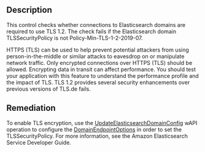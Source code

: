 ## Description

This control checks whether connections to Elasticsearch domains are required to use TLS 1.2. The check fails if the Elasticsearch domain TLSSecurityPolicy is not Policy-Min-TLS-1-2-2019-07.

HTTPS (TLS) can be used to help prevent potential attackers from using person-in-the-middle or similar attacks to eavesdrop on or manipulate network traffic. Only encrypted connections over HTTPS (TLS) should be allowed. Encrypting data in transit can affect performance. You should test your application with this feature to understand the performance profile and the impact of TLS. TLS 1.2 provides several security enhancements over previous versions of TLS.de fails.

## Remediation

To enable TLS encryption, use the [UpdateElasticsearchDomainConfig](https://docs.aws.amazon.com/elasticsearch-service/latest/developerguide/es-configuration-api.html#es-configuration-api-actions-updateelasticsearchdomainconfig) wAPI operation to configure the [DomainEndpointOptions](https://docs.aws.amazon.com/elasticsearch-service/latest/developerguide/es-configuration-api.html#es-configuration-api-datatypes-domainendpointoptions) in order to set the TLSSecurityPolicy. For more information, see the Amazon Elasticsearch Service Developer Guide.